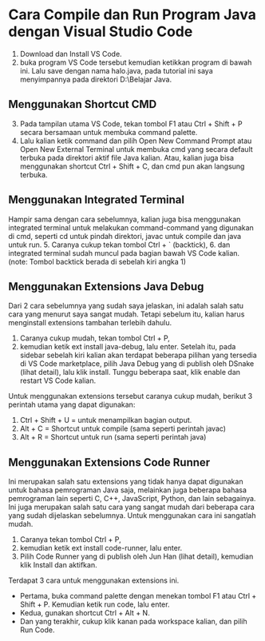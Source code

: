 # Cara Compile dan Run Program Java dengan Visual Studio Code

 1. Download dan Install VS Code.
 2. buka program VS Code tersebut kemudian ketikkan program di bawah ini. Lalu save dengan nama halo.java, pada tutorial ini saya menyimpannya pada direktori D:\Belajar Java.
 
## Menggunakan Shortcut CMD
 3. Pada tampilan utama VS Code, tekan tombol F1 atau Ctrl + Shift + P secara bersamaan untuk membuka command palette.
 4. Lalu kalian ketik command dan pilih Open New Command Prompt atau Open New External Terminal untuk membuka cmd yang secara default terbuka pada direktori aktif file Java kalian. Atau, kalian juga bisa menggunakan shortcut Ctrl + Shift + C, dan cmd pun akan langsung terbuka.
## Menggunakan Integrated Terminal
Hampir sama dengan cara sebelumnya, kalian juga bisa menggunakan integrated terminal untuk melakukan command-command yang digunakan di cmd, seperti cd untuk pindah direktori, javac untuk compile dan java untuk run.
 5. Caranya cukup tekan tombol Ctrl + ` (backtick), 
 6. dan integrated terminal sudah muncul pada bagian bawah VS Code kalian. (note: Tombol backtick berada di sebelah kiri angka 1)
## Menggunakan Extensions Java Debug
Dari 2 cara sebelumnya yang sudah saya jelaskan, ini adalah salah satu cara yang menurut saya sangat mudah. Tetapi sebelum itu, kalian harus menginstall extensions tambahan terlebih dahulu.
1. Caranya cukup mudah, tekan tombol Ctrl + P,
2. kemudian ketik ext install java-debug, lalu enter. Setelah itu, pada sidebar sebelah kiri kalian akan terdapat beberapa pilihan yang tersedia di VS Code marketplace, pilih Java Debug yang di publish oleh DSnake (lihat detail), lalu klik install. Tunggu beberapa saat, klik enable dan restart VS Code kalian.

Untuk menggunakan extensions tersebut caranya cukup mudah, berikut 3 perintah utama yang dapat digunakan:
 1. Ctrl + Shift + U = untuk menampilkan bagian output.
 2. Alt + C = Shortcut untuk compile (sama seperti perintah javac)
 3. Alt + R = Shortcut untuk run (sama seperti perintah java)
## Menggunakan Extensions Code Runner
Ini merupakan salah satu extensions yang tidak hanya dapat digunakan untuk bahasa pemrograman Java saja, melainkan juga beberapa bahasa pemrograman lain seperti C, C++, JavaScript, Python, dan lain sebagainya. Ini juga merupakan salah satu cara yang sangat mudah dari beberapa cara yang sudah dijelaskan sebelumnya. Untuk menggunakan cara ini sangatlah mudah. 
1. Caranya tekan tombol Ctrl + P, 
2. kemudian ketik ext install code-runner, lalu enter.
3. Pilih Code Runner yang di publish oleh Jun Han (lihat detail), kemudian klik Install dan aktifkan.

Terdapat 3 cara untuk menggunakan extensions ini.
- Pertama, buka command palette dengan menekan tombol F1 atau Ctrl +
   Shift + P. Kemudian ketik run code, lalu enter.
- Kedua, gunakan shortcut Ctrl + Alt + N.
- Dan yang terakhir, cukup klik kanan pada workspace kalian, dan pilih Run Code.
